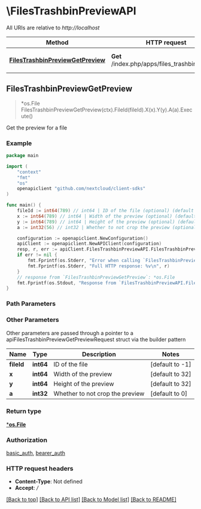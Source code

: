 # \FilesTrashbinPreviewAPI

All URIs are relative to *http://localhost*

Method | HTTP request | Description
------------- | ------------- | -------------
[**FilesTrashbinPreviewGetPreview**](FilesTrashbinPreviewAPI.md#FilesTrashbinPreviewGetPreview) | **Get** /index.php/apps/files_trashbin/preview | Get the preview for a file



## FilesTrashbinPreviewGetPreview

> *os.File FilesTrashbinPreviewGetPreview(ctx).FileId(fileId).X(x).Y(y).A(a).Execute()

Get the preview for a file

### Example

```go
package main

import (
    "context"
    "fmt"
    "os"
    openapiclient "github.com/nextcloud/client-sdks"
)

func main() {
    fileId := int64(789) // int64 | ID of the file (optional) (default to -1)
    x := int64(789) // int64 | Width of the preview (optional) (default to 32)
    y := int64(789) // int64 | Height of the preview (optional) (default to 32)
    a := int32(56) // int32 | Whether to not crop the preview (optional) (default to 0)

    configuration := openapiclient.NewConfiguration()
    apiClient := openapiclient.NewAPIClient(configuration)
    resp, r, err := apiClient.FilesTrashbinPreviewAPI.FilesTrashbinPreviewGetPreview(context.Background()).FileId(fileId).X(x).Y(y).A(a).Execute()
    if err != nil {
        fmt.Fprintf(os.Stderr, "Error when calling `FilesTrashbinPreviewAPI.FilesTrashbinPreviewGetPreview``: %v\n", err)
        fmt.Fprintf(os.Stderr, "Full HTTP response: %v\n", r)
    }
    // response from `FilesTrashbinPreviewGetPreview`: *os.File
    fmt.Fprintf(os.Stdout, "Response from `FilesTrashbinPreviewAPI.FilesTrashbinPreviewGetPreview`: %v\n", resp)
}
```

### Path Parameters



### Other Parameters

Other parameters are passed through a pointer to a apiFilesTrashbinPreviewGetPreviewRequest struct via the builder pattern


Name | Type | Description  | Notes
------------- | ------------- | ------------- | -------------
 **fileId** | **int64** | ID of the file | [default to -1]
 **x** | **int64** | Width of the preview | [default to 32]
 **y** | **int64** | Height of the preview | [default to 32]
 **a** | **int32** | Whether to not crop the preview | [default to 0]

### Return type

[***os.File**](*os.File.md)

### Authorization

[basic_auth](../README.md#basic_auth), [bearer_auth](../README.md#bearer_auth)

### HTTP request headers

- **Content-Type**: Not defined
- **Accept**: */*

[[Back to top]](#) [[Back to API list]](../README.md#documentation-for-api-endpoints)
[[Back to Model list]](../README.md#documentation-for-models)
[[Back to README]](../README.md)

